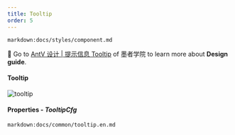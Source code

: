 ```yaml
---
title: Tooltip
order: 5
---
```


`markdown:docs/styles/component.md`

<div class="component-api_tooltip">

🎨  Go to [AntV 设计 | 提示信息 Tooltip](https://www.yuque.com/mo-college/vis-design/vrxog6) of 墨者学院 to learn more about **Design guide**.

#### Tooltip

<img src="https://gw.alipayobjects.com/zos/antfincdn/qAwyqRLJXT/Tooltip%252520jieshao.png" class="component-img"  alt="tooltip" />

#### Properties - _TooltipCfg_

`markdown:docs/common/tooltip.en.md`

</div>